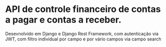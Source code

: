 # API de controle financeiro de contas a pagar e contas a receber.

Desevnolvido em Django e Django Rest Framework, com autenticação via JWT, com filtro individual por campo e por vário campos via campo search
